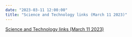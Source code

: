 ```yaml
---
date: "2023-03-11 12:00:00"
title: "Science and Technology links (March 11 2023)"
---
```


[Science and Technology links (March 11 2023)](/lemire/blog/2023/03-11-science-and-technology-links-march-11-2023)

